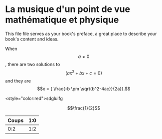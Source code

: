 La musique d'un point de vue mathématique et physique
=======

This file file serves as your book's preface, a great place to describe your book's content and ideas.

When $$a \ne 0$$, there are two solutions to $$(ax^2 + bx + c = 0)$$ and they are
$$x = { \frac{-b \pm \sqrt{b^2-4ac}}{2a}}.$$

<style="color:red">sdgluifg</style>

$$\frac{1}{2}$$

|Coups | 1:0 |
| -- | -- |
| 0:2 | 1:2 |
 